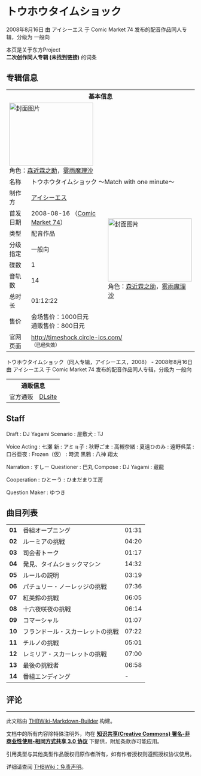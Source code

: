 # トウホウタイムショック

<!-- source html: G:\repos\THBWiki-Markdown-Builder\THBWikiMarkdown\Temp\main\b\b7\ns0%3A%E3%83%88%E3%82%A6%E3%83%9B%E3%82%A6%E3%82%BF%E3%82%A4%E3%83%A0%E3%82%B7%E3%83%A7%E3%83%83%E3%82%AF.html -->

2008年8月16日 由 アイシーエス 于 Comic Market 74 发布的配音作品同人专辑，分级为 一般向

本页是关于东方Project  
 **二次创作同人专辑 (未找到链接)** 的词条

## 专辑信息

<table><tbody><tr><th colspan="3">基本信息</th></tr><tr><td class="cover-artwork-mobile" colspan="2"><a href="./文件-トウホウタイムショック封面.jpg.md" class="image" title="封面图片"><img alt="封面图片" src="https://upload.thwiki.cc/thumb/7/76/%E3%83%88%E3%82%A6%E3%83%9B%E3%82%A6%E3%82%BF%E3%82%A4%E3%83%A0%E3%82%B7%E3%83%A7%E3%83%83%E3%82%AF%E5%B0%81%E9%9D%A2.jpg/224px-%E3%83%88%E3%82%A6%E3%83%9B%E3%82%A6%E3%82%BF%E3%82%A4%E3%83%A0%E3%82%B7%E3%83%A7%E3%83%83%E3%82%AF%E5%B0%81%E9%9D%A2.jpg" decoding="async" loading="lazy" width="224" height="168" srcset="https://upload.thwiki.cc/thumb/7/76/%E3%83%88%E3%82%A6%E3%83%9B%E3%82%A6%E3%82%BF%E3%82%A4%E3%83%A0%E3%82%B7%E3%83%A7%E3%83%83%E3%82%AF%E5%B0%81%E9%9D%A2.jpg/336px-%E3%83%88%E3%82%A6%E3%83%9B%E3%82%A6%E3%82%BF%E3%82%A4%E3%83%A0%E3%82%B7%E3%83%A7%E3%83%83%E3%82%AF%E5%B0%81%E9%9D%A2.jpg 1.5x, https://upload.thwiki.cc/thumb/7/76/%E3%83%88%E3%82%A6%E3%83%9B%E3%82%A6%E3%82%BF%E3%82%A4%E3%83%A0%E3%82%B7%E3%83%A7%E3%83%83%E3%82%AF%E5%B0%81%E9%9D%A2.jpg/448px-%E3%83%88%E3%82%A6%E3%83%9B%E3%82%A6%E3%82%BF%E3%82%A4%E3%83%A0%E3%82%B7%E3%83%A7%E3%83%83%E3%82%AF%E5%B0%81%E9%9D%A2.jpg 2x" data-file-width="560" data-file-height="420"></a><div class="cover-char">角色：<a href="./森近霖之助.md" title="森近霖之助">森近霖之助</a>，<a href="./雾雨魔理沙.md" title="雾雨魔理沙">雾雨魔理沙</a></div></td>
</tr><tr><td class="label">名称</td><td colspan="2"> トウホウタイムショック ～Match with one minute～ </td></tr><tr><td class="label">制作方</td><td><a href="./アイシーエス.md" title="アイシーエス">アイシーエス</a></td><td class="cover-artwork" rowspan="8" style="min-width:224px;"><a href="./文件-トウホウタイムショック封面.jpg.md" class="image" title="封面图片"><img alt="封面图片" src="https://upload.thwiki.cc/thumb/7/76/%E3%83%88%E3%82%A6%E3%83%9B%E3%82%A6%E3%82%BF%E3%82%A4%E3%83%A0%E3%82%B7%E3%83%A7%E3%83%83%E3%82%AF%E5%B0%81%E9%9D%A2.jpg/224px-%E3%83%88%E3%82%A6%E3%83%9B%E3%82%A6%E3%82%BF%E3%82%A4%E3%83%A0%E3%82%B7%E3%83%A7%E3%83%83%E3%82%AF%E5%B0%81%E9%9D%A2.jpg" decoding="async" loading="lazy" width="224" height="168" srcset="https://upload.thwiki.cc/thumb/7/76/%E3%83%88%E3%82%A6%E3%83%9B%E3%82%A6%E3%82%BF%E3%82%A4%E3%83%A0%E3%82%B7%E3%83%A7%E3%83%83%E3%82%AF%E5%B0%81%E9%9D%A2.jpg/336px-%E3%83%88%E3%82%A6%E3%83%9B%E3%82%A6%E3%82%BF%E3%82%A4%E3%83%A0%E3%82%B7%E3%83%A7%E3%83%83%E3%82%AF%E5%B0%81%E9%9D%A2.jpg 1.5x, https://upload.thwiki.cc/thumb/7/76/%E3%83%88%E3%82%A6%E3%83%9B%E3%82%A6%E3%82%BF%E3%82%A4%E3%83%A0%E3%82%B7%E3%83%A7%E3%83%83%E3%82%AF%E5%B0%81%E9%9D%A2.jpg/448px-%E3%83%88%E3%82%A6%E3%83%9B%E3%82%A6%E3%82%BF%E3%82%A4%E3%83%A0%E3%82%B7%E3%83%A7%E3%83%83%E3%82%AF%E5%B0%81%E9%9D%A2.jpg 2x" data-file-width="560" data-file-height="420"></a><div class="cover-char">角色：<a href="./森近霖之助.md" title="森近霖之助">森近霖之助</a>，<a href="./雾雨魔理沙.md" title="雾雨魔理沙">雾雨魔理沙</a></div></td>
</tr><tr><td class="label">首发日期</td><td>2008-08-16&#160;（<a href="/展会作品列表?e=Comic+Market%2374">Comic Market 74</a>）</td></tr><tr><td class="label">类型</td><td>配音作品</td></tr><tr><td class="label">分级指定</td><td>一般向</td></tr><tr><td class="label">碟数</td><td>1</td></tr><tr><td class="label">音轨数</td><td>14</td></tr><tr><td class="label">总时长</td><td>01:12:22</td></tr><tr><td class="label">售价</td><td>会场售价：1000日元<br>通贩售价：800日元</td></tr>
<tr><td class="label">官网页面</td><td colspan="2"><a rel="nofollow" class="external free" href="http://timeshock.circle-ics.com/">http://timeshock.circle-ics.com/</a><br><span style="font-family: sans-serif; cursor: default; color:#555; font-size: 0.8em; bottom: 0.1em; font-weight: bold;" title="连接到已经失效网页">（已经失效）</span></td></tr></tbody></table>

トウホウタイムショック（同人专辑，アイシーエス，2008） - 2008年8月16日 由 アイシーエス 于 Comic Market 74 发布的配音作品同人专辑，分级为 一般向

<table><tbody><tr><th colspan="3">通贩信息</th></tr><tr><td class="label">官方通贩</td><td colspan="2"><a rel="nofollow" class="external text" href="http://www.dlsite.com/home/work/=/product_id/RJ041911.html">DLsite</a></td></tr></tbody></table>



## Staff
Draft
: DJ Yagami
Scenario
: 屋敷犬
: TJ

Voice Acting
: 七瀬 新
: アミョ子
: 秋野ごま
: 高槻奈緒
: 夏遠ひのみ
: 遠野呉葉
: 口谷亜夜
: Frozen（仮）
: 時流 黒鴉
: 八神 翔太

Narration
: すしー
Questioner
: 巴丸
Compose
: DJ Yagami
: 蔵龍

Cooperation
: ひとーう
: ひまだまり工房

Question Maker
: ゆつき


## 曲目列表

<table><tbody><tr><td id="1" class="info"><b>01</b></td><td id="番組オープニング" colspan="2" class="title">番組オープニング<span class="thcsearchlinks"><a rel="nofollow" class="external text" href="https://cd.thwiki.cc?&amp;fromwiki=トウホウタイムショック"><span title="搜索相似同人曲"></span></a></span></td><td class="time">01:31</td></tr>
<tr><td id="2" class="info"><b>02</b></td><td id="ルーミアの挑戦" colspan="2" class="title">ルーミアの挑戦<span class="thcsearchlinks"><a rel="nofollow" class="external text" href="https://cd.thwiki.cc?&amp;fromwiki=トウホウタイムショック"><span title="搜索相似同人曲"></span></a></span></td><td class="time">04:20</td></tr>
<tr><td id="3" class="info"><b>03</b></td><td id="司会者トーク" colspan="2" class="title">司会者トーク<span class="thcsearchlinks"><a rel="nofollow" class="external text" href="https://cd.thwiki.cc?&amp;fromwiki=トウホウタイムショック"><span title="搜索相似同人曲"></span></a></span></td><td class="time">01:17</td></tr>
<tr><td id="4" class="info"><b>04</b></td><td id="発見、タイムショックマシン" colspan="2" class="title">発見、タイムショックマシン<span class="thcsearchlinks"><a rel="nofollow" class="external text" href="https://cd.thwiki.cc?&amp;fromwiki=トウホウタイムショック"><span title="搜索相似同人曲"></span></a></span></td><td class="time">14:32</td></tr>
<tr><td id="5" class="info"><b>05</b></td><td id="ルールの説明" colspan="2" class="title">ルールの説明<span class="thcsearchlinks"><a rel="nofollow" class="external text" href="https://cd.thwiki.cc?&amp;fromwiki=トウホウタイムショック"><span title="搜索相似同人曲"></span></a></span></td><td class="time">03:19</td></tr>
<tr><td id="6" class="info"><b>06</b></td><td id="パチュリー・ノーレッジの挑戦" colspan="2" class="title">パチュリー・ノーレッジの挑戦<span class="thcsearchlinks"><a rel="nofollow" class="external text" href="https://cd.thwiki.cc?&amp;fromwiki=トウホウタイムショック"><span title="搜索相似同人曲"></span></a></span></td><td class="time">07:36</td></tr>
<tr><td id="7" class="info"><b>07</b></td><td id="紅美鈴の挑戦" colspan="2" class="title">紅美鈴の挑戦<span class="thcsearchlinks"><a rel="nofollow" class="external text" href="https://cd.thwiki.cc?&amp;fromwiki=トウホウタイムショック"><span title="搜索相似同人曲"></span></a></span></td><td class="time">06:05</td></tr>
<tr><td id="8" class="info"><b>08</b></td><td id="十六夜咲夜の挑戦" colspan="2" class="title">十六夜咲夜の挑戦<span class="thcsearchlinks"><a rel="nofollow" class="external text" href="https://cd.thwiki.cc?&amp;fromwiki=トウホウタイムショック"><span title="搜索相似同人曲"></span></a></span></td><td class="time">06:14</td></tr>
<tr><td id="9" class="info"><b>09</b></td><td id="コマーシャル" colspan="2" class="title">コマーシャル<span class="thcsearchlinks"><a rel="nofollow" class="external text" href="https://cd.thwiki.cc?&amp;fromwiki=トウホウタイムショック"><span title="搜索相似同人曲"></span></a></span></td><td class="time">01:07</td></tr>
<tr><td id="10" class="info"><b>10</b></td><td id="フランドール・スカーレットの挑戦" colspan="2" class="title">フランドール・スカーレットの挑戦<span class="thcsearchlinks"><a rel="nofollow" class="external text" href="https://cd.thwiki.cc?&amp;fromwiki=トウホウタイムショック"><span title="搜索相似同人曲"></span></a></span></td><td class="time">07:22</td></tr>
<tr><td id="11" class="info"><b>11</b></td><td id="チルノの挑戦" colspan="2" class="title">チルノの挑戦<span class="thcsearchlinks"><a rel="nofollow" class="external text" href="https://cd.thwiki.cc?&amp;fromwiki=トウホウタイムショック"><span title="搜索相似同人曲"></span></a></span></td><td class="time">05:01</td></tr>
<tr><td id="12" class="info"><b>12</b></td><td id="レミリア・スカーレットの挑戦" colspan="2" class="title">レミリア・スカーレットの挑戦<span class="thcsearchlinks"><a rel="nofollow" class="external text" href="https://cd.thwiki.cc?&amp;fromwiki=トウホウタイムショック"><span title="搜索相似同人曲"></span></a></span></td><td class="time">07:00</td></tr>
<tr><td id="13" class="info"><b>13</b></td><td id="最後の挑戦者" colspan="2" class="title">最後の挑戦者<span class="thcsearchlinks"><a rel="nofollow" class="external text" href="https://cd.thwiki.cc?&amp;fromwiki=トウホウタイムショック"><span title="搜索相似同人曲"></span></a></span></td><td class="time">06:58</td></tr>
<tr><td id="14" class="info"><b>14</b></td><td id="番組エンディング" colspan="2" class="title">番組エンディング<span class="thcsearchlinks"><a rel="nofollow" class="external text" href="https://cd.thwiki.cc?&amp;fromwiki=トウホウタイムショック"><span title="搜索相似同人曲"></span></a></span></td><td class="time">-</td></tr></tbody></table>



## 评论




---

此文档由 [THBWiki-Markdown-Builder](https://github.com/Delsin-Yu/THBWiki-Markdown-Builder) 构建。

文档中的所有内容除特殊注明外，均在 [**知识共享(Creative Commons) 署名-非商业性使用-相同方式共享 3.0 协议**](https://creativecommons.org/licenses/by-sa/3.0/deed.zh-hans) 下提供，附加条款亦可能应用。

引用类型与其他类型作品版权归原作者所有，如有作者授权则遵照授权协议使用。

详细请查阅 [THBWiki：免责声明](https://thbwiki.cc/THBWiki:%E5%85%8D%E8%B4%A3%E5%A3%B0%E6%98%8E)。

